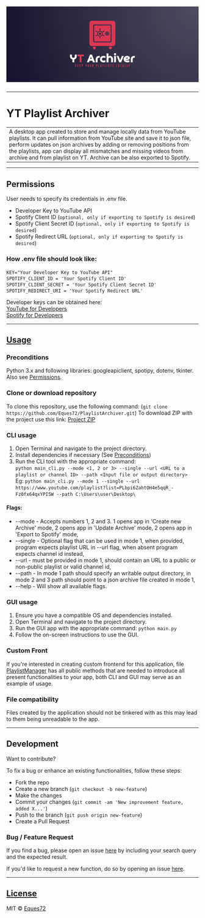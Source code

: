 # ![Logo](https://github.com/Eques72/PlaylistArchiver/blob/main/resources/YtArchLogo.png)

---

# YT Playlist Archiver
<table>
<tr>
<td>
  A desktop app created to store and manage locally data from YouTube playlists. It can pull information from YouTube site and save it to json file, perform updates on json archives by adding or removing positions from the playlists, app can display all mismatches and missing videos from archive and from playlist on YT.  
  Archive can be also exported to Spotify.
</td>
</tr>
</table>

---

## Permissions
User needs to specify its credentials in .env file.
- Developer Key to YouTube API
- Spotify Client ID (`optional, only if exporting to Spotify is desired`)
- Spotify Client Secret ID (`optional, only if exporting to Spotify is desired`)
- Spotify Redirect URL (`optional, only if exporting to Spotify is desired`)
### How .env file should look like:
```
KEY="Your Developer Key to YouTube API"
SPOTIFY_CLIENT_ID = 'Your Spotify Client ID'
SPOTIFY_CLIENT_SECRET = 'Your Spotify Client Secret ID'
SPOTIFY_REDIRECT_URI = 'Your Spotify Redirect URL'
```
Developer keys can be obtained here:  
[YouTube for Developers](https://developers.google.com/youtube)  
[Spotify for Developers](https://developer.spotify.com/)

---

## [Usage](https://Eques72.github.io/PlaylistArchiver/) 

### Preconditions
Python 3.x and following libraries: googleapiclient, spotipy, dotenv, tkinter.
Also see [Permissions](https://github.com/Eques72/PlaylistArchiver?tab=readme-ov-file#permissions).

### Clone or download repository
To clone this repository, use the following command:
(`git clone https://github.com/Eques72/PlaylistArchiver.git`)
To download ZIP with the project use this link:
[Project ZIP](https://github.com/Eques72/PlaylistArchiver/archive/refs/heads/main.zip)

### CLI usage
1. Open Terminal and navigate to the project directory.
2. Install dependencies if necessary (See [Preconditions](https://github.com/Eques72/PlaylistArchiver?tab=readme-ov-file#preconditions))
3. Run the CLI tool with the appropriate command:  
`python main_cli.py --mode <1, 2 or 3> --single --url <URL to a playlist or channel ID> --path <Input file or output directory>`  
Eg: `python main_cli.py --mode 1 --single --url https://www.youtube.com/playlist?list=PLbpi6ZahtOH4e5qqR_-Fz0fx64qxYPI5W --path C:\Users\user\Desktop\`
#### Flags:
- --mode - Accepts numbers 1, 2 and 3. 1 opens app in 'Create new Archive' mode, 2 opens app in 'Update Archive' mode, 2 opens app in 'Export to Spotify' mode,
- --single - Optional flag that can be used in mode 1, when provided, program expects playlist URL in --url flag, when absent program expects channel id instead,
- --url - must be provided in mode 1, should contain an URL to a public or non-public playlist or valid channel id,
- --path - In mode 1 path should specify an writable output directory, in mode 2 and 3 path should point to a json archive file created in mode 1,
- --help - Will show all available flags.

### GUI usage
1. Ensure you have a compatible OS and dependencies installed.
2. Open Terminal and navigate to the project directory.
3. Run the GUI app with the appropriate command: `python main.py`
4. Follow the on-screen instructions to use the GUI.

### Custom Front
If you're interested in creating custom frontend for this application, file [PlaylistManager](https://github.com/Eques72/PlaylistArchiver/blob/main/PlaylistManager.py) has all public methods that are needed to introduce all present functionalities to your app, both CLI and GUI may serve as an example of usage.

### File compatibility
Files created by the application should not be tinkered with as this may lead to them being unreadable to the app.

---

## Development
Want to contribute?

To fix a bug or enhance an existing functionalities, follow these steps:

- Fork the repo
- Create a new branch (`git checkout -b new-feature`)
- Make the changes
- Commit your changes (`git commit -am 'New improvement feature, added X...'`)
- Push to the branch (`git push origin new-feature`)
- Create a Pull Request

### Bug / Feature Request

If you find a bug, please open an issue [here](https://github.com/Eques72/PlaylistArchiver/issues/new) by including your search query and the expected result.

If you'd like to request a new function, do so by opening an issue [here](https://github.com/Eques72/PlaylistArchiver/issues/new).

---

## [License](https://github.com/Eques72/PlaylistArchiver/blob/main/LICENSE.md)
MIT © [Eques72](https://github.com/Eques72)
